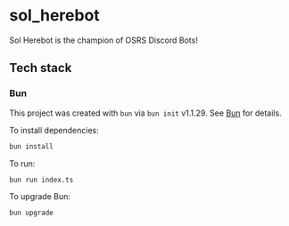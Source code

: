 # sol_herebot

Sol Herebot is the champion of OSRS Discord Bots!

## Tech stack

### Bun

This project was created with `bun` via `bun init` v1.1.29. See [Bun](https://bun.sh) for details.

To install dependencies:

```bash
bun install
```

To run:

```bash
bun run index.ts
```

To upgrade Bun:

```bash
bun upgrade
```

